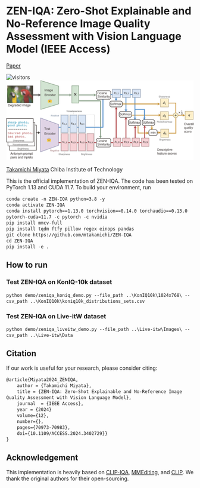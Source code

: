 
# ZEN-IQA: Zero-Shot Explainable and No-Reference Image Quality Assessment with Vision Language Model (IEEE Access)

[Paper](https://ieeexplore.ieee.org/document/10534797)

![visitors](https://visitor-badge.laobi.icu/badge?page_id=mtakamichi.ZEN-IQA)
<img src="pipeline.png" width="800">

[Takamichi Miyata](https://sites.google.com/site/takamichimiyata/)
Chiba Institute of Technology

This is the official implementation of ZEN-IQA. 
The code has been tested on PyTorch 1.13 and CUDA 11.7. 
To build your environment, run
```
conda create -n ZEN-IQA python=3.8 -y
conda activate ZEN-IQA
conda install pytorch==1.13.0 torchvision==0.14.0 torchaudio==0.13.0 pytorch-cuda=11.7 -c pytorch -c nvidia
pip install mmcv-full
pip install tqdm ftfy pillow regex einops pandas
git clone https://github.com/mtakamichi/ZEN-IQA
cd ZEN-IQA
pip install -e .
```

## How to run
### Test ZEN-IQA on KonIQ-10k dataset

```
python demo/zeniqa_koniq_demo.py --file_path ..\KonIQ10k\1024x768\ --csv_path ..\KonIQ10k\koniq10k_distributions_sets.csv
```

### Test ZEN-IQA on Live-itW dataset
```
python demo/zeniqa_liveitw_demo.py --file_path ..\Live-itw\Images\ --csv_path ..\Live-itw\Data
```

## Citation
If our work is useful for your research, please consider citing:

    @article{Miyata2024_ZENIQA,
        author = {Takamichi Miyata},
        title = {ZEN-IQA: Zero-Shot Explainable and No-Reference Image Quality Assessment with Vision Language Model},
        journal  = {IEEE Access},
        year = {2024}
        volume={12},
        number={},
        pages={70973-70983},
        doi={10.1109/ACCESS.2024.3402729}}
    }


## Acknowledgement
This implementation is heavily based on [CLIP-IQA](https://github.com/IceClear/CLIP-IQA/), [MMEditing](https://github.com/open-mmlab/mmediting), and [CLIP](https://github.com/openai/CLIP).
We thank the original authors for their open-sourcing.

